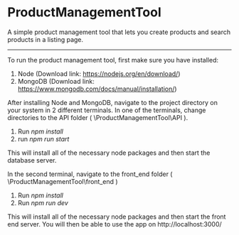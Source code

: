 # ProductManagementTool
A simple product management tool that lets you create products and search products in a listing page.

----------

To run the product management tool, first make sure you have installed:
1. Node (Download link: https://nodejs.org/en/download/)
2. MongoDB (Download link: https://www.mongodb.com/docs/manual/installation/)    

After installing Node and MongoDB, navigate to the project directory on your system in 2 different terminals. In one of the terminals, change directories to the API folder ( \ProductManagementTool\API ).  
1. Run *npm install*
2. run *npm run start*

This will install all of the necessary node packages and then start the database server.

In the second terminal, navigate to the front_end folder ( \ProductManagementTool\front_end )  
1. Run *npm install*
2. Run *npm run dev*

This will install all of the necessary node packages and then start the front end server. You will then be able to use the app on http://localhost:3000/